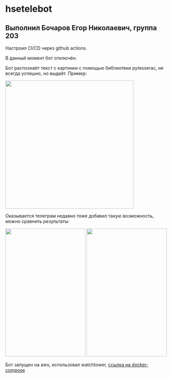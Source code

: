 # hsetelebot

## Выполнил Бочаров Егор Николаевич, группа 203
Настроил CI/CD через github actions.

В данный момент бот отключён.

Бот распознаёт текст с картинки с помощью библиотеки pytesserac, не всегда успешно, но выдаёт.
Пример:

<img src="https://i.ibb.co/s2p7b0V/2021-12-14-00-14-54.jpg" width="400" height="400" />

Оказывается телеграм недавно тоже добавил такую возможность, можно сравнить результаты:

<img src="https://i.ibb.co/qdS0M6J/2021-12-14-00-18-33.jpg" width="250" height="400" /> <img src="https://i.ibb.co/SQgDL0B/2021-12-14-00-18-38.jpg" width="250" height="400" />

Бот запущен на aws, использовал watchtower, [ссылка на docker-compose](https://github.com/egor-bystepdev/hsetelebot/blob/main/utils/docker-compose.yaml)
